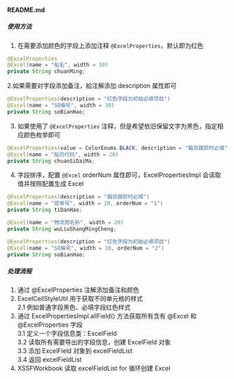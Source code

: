 #### README.md

##### 使用方法
1. 在需要添加颜色的字段上添加注释 `@ExcelProperties`，默认即为红色
```java
@ExcelProperties
@Excel(name = "船名", width = 10)
private String chuanMing;
```

2.如果需要对字段添加备注，給注解添加 description 属性即可
```java
@ExcelProperties(description = "红色字段为初始必填项目")
@Excel(name = "SO编号", width = 30)
private String soBianHao;
```

3. 如果使用了 `@ExcelProperties` 注释，但是希望依旧保留文字为黑色，指定相应颜色枚举即可
```java
@ExcelProperties(value = ColorEnums.BLACK, description = "箱货跟踪时必填")
@Excel(name = "船司代码", width = 20)
private String chuanSiDaiMa;
```
4. 字段排序，配置 `@Excel` orderNum 属性即可，ExcelPropertiesImpl 会读取值并按照配置生成 Excel
```java
@ExcelProperties(description = "箱货跟踪时必填")
@Excel(name = "提单号", width = 20, orderNum = "1")
private String tiDanHao;

@Excel(name = "物流商名称", width = 20)
private String wuLiuShangMingCheng;

@ExcelProperties(description = "红色字段为初始必填项目")
@Excel(name = "SO编号", width = 30, orderNum = "2")
private String soBianHao;
```

##### 处理流程
1. 通过 @ExcelProperties 注解添加备注和颜色
2. ExcelCellStyleUtil 用于获取不同单元格的样式  
   2.1 例如普通字段黑色、必填字段红色样式  
3. 通过 ExcelPropertiesImpl.allField() 方法获取所有含有 @Excel 和 @ExcelProperties 字段  
   3.1 定义一个字段信息类：ExcelField  
   3.2 读取所有需要导出的字段信息，创建 ExcelField 对象  
   3.3 添加 ExcelField 对象到 excelFieldList  
   3.4 返回 excelFieldList  
4. XSSFWorkbook 读取 excelFieldList for 循环创建 Excel